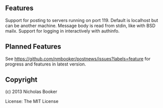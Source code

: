 ## Features
Support for posting to servers running on port 119.  Default is localhost but can be another machine.
Message body is read from stdin, like with BSD mailx.
Support for logging in interactively with authinfo.

## Planned Features
See https://github.com/nmbooker/postnews/issues?labels=feature for progress
and features in latest version.

## Copyright

(c) 2013 Nicholas Booker

License: The MIT License
